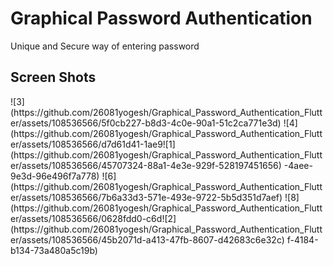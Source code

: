 <h1> Graphical Password Authentication </h1>
<p>Unique and Secure way of entering password</p>

<h2>Screen Shots</h2>
![3](https://github.com/26081yogesh/Graphical_Password_Authentication_Flutter/assets/108536566/5f0cb227-b8d3-4c0e-90a1-51c2ca771e3d)
![4](https://github.com/26081yogesh/Graphical_Password_Authentication_Flutter/assets/108536566/d7d61d41-1ae9![1](https://github.com/26081yogesh/Graphical_Password_Authentication_Flutter/assets/108536566/45707324-88a1-4e3e-929f-528197451656)
-4aee-9e3d-96e496f7a778)
![6](https://github.com/26081yogesh/Graphical_Password_Authentication_Flutter/assets/108536566/7b6a33d3-571e-493e-9722-5b5d351d7aef)
![8](https://github.com/26081yogesh/Graphical_Password_Authentication_Flutter/assets/108536566/0628fdd0-c6d![2](https://github.com/26081yogesh/Graphical_Password_Authentication_Flutter/assets/108536566/45b2071d-a413-47fb-8607-d42683c6e32c)
f-4184-b134-73a480a5c19b)
